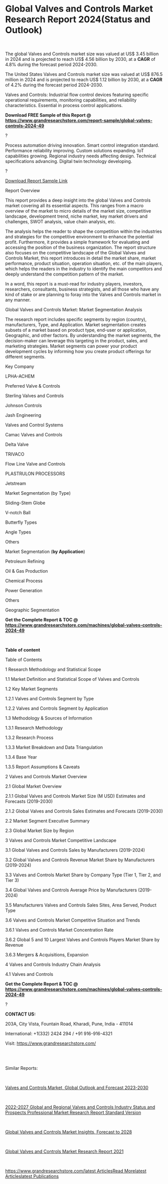 <h1>Global Valves and Controls Market Research Report 2024(Status and Outlook)</h1><br/><p>The global Valves and Controls market size was valued at US$ 3.45 billion in 2024 and is projected to reach US$ 4.56 billion by 2030, at a <strong>CAGR</strong> of 4.8% during the forecast period 2024-2030.</p>
 
 
 
 <p>The United States Valves and Controls market size was valued at US$ 876.5 million in 2024 and is projected to reach US$ 1.12 billion by 2030, at a <strong>CAGR</strong> of 4.2% during the forecast period 2024-2030.</p>
 
 
 
 <p>Valves and Controls: Industrial flow control devices featuring specific operational requirements, monitoring capabilities, and reliability characteristics. Essential in process control applications.</p>
 
 
 
 <div><b>Download FREE Sample of this Report @ <a href="https://www.grandresearchstore.com/report-sample/global-valves-controls-2024-49">https://www.grandresearchstore.com/report-sample/global-valves-controls-2024-49</a></b></div>
 
 
 
 <p>? </p>
 
 
 
 <p>Process automation driving innovation. Smart control integration standard. Performance reliability improving. Custom solutions expanding. IoT capabilities growing. Regional industry needs affecting design. Technical specifications advancing. Digital twin technology developing.</p>
 
 
 
 <p>? </p>
 
 
 
 <p><a href="https://www.grandresearchstore.com/mr-admin/report-sample/global-valves-controls-2024-49">Download Report Sample Link</a></p>
 
 
 
 <p>Report Overview</p>
 
 
 
 <p>This report provides a deep insight into the global Valves and Controls market covering all its essential aspects. This ranges from a macro overview of the market to micro details of the market size, competitive landscape, development trend, niche market, key market drivers and challenges, SWOT analysis, value chain analysis, etc.</p>
 
 
 
 <p>The analysis helps the reader to shape the competition within the industries and strategies for the competitive environment to enhance the potential profit. Furthermore, it provides a simple framework for evaluating and accessing the position of the business organization. The report structure also focuses on the competitive landscape of the Global Valves and Controls Market, this report introduces in detail the market share, market performance, product situation, operation situation, etc. of the main players, which helps the readers in the industry to identify the main competitors and deeply understand the competition pattern of the market.</p>
 
 
 
 <p>In a word, this report is a must-read for industry players, investors, researchers, consultants, business strategists, and all those who have any kind of stake or are planning to foray into the Valves and Controls market in any manner.</p>
 
 
 
 <p>Global Valves and Controls Market: Market Segmentation Analysis</p>
 
 
 
 <p>The research report includes specific segments by region (country), manufacturers, Type, and Application. Market segmentation creates subsets of a market based on product type, end-user or application, Geographic, and other factors. By understanding the market segments, the decision-maker can leverage this targeting in the product, sales, and marketing strategies. Market segments can power your product development cycles by informing how you create product offerings for different segments.</p>
 
 
 
 <p>Key Company</p>
 
 
 
 <p>LPHA-ACHEM</p>
 
 
 
 <p>Preferred Valve & Controls</p>
 
 
 
 <p>Sterling Valves and Controls</p>
 
 
 
 <p>Johnson Controls</p>
 
 
 
 <p>Jash Engineering</p>
 
 
 
 <p>Valves and Control Systems</p>
 
 
 
 <p>Camac Valves and Controls</p>
 
 
 
 <p>Delta Valve</p>
 
 
 
 <p>TRIVACO</p>
 
 
 
 <p>Flow Line Valve and Controls</p>
 
 
 
 <p>PLASTRULON PROCESSORS</p>
 
 
 
 <p>Jetstream</p>
 
 
 
 <p>Market Segmentation (by Type)</p>
 
 
 
 <p>Sliding-Stem Globe</p>
 
 
 
 <p>V-notch Ball</p>
 
 
 
 <p>Butterfly Types</p>
 
 
 
 <p>Angle Types</p>
 
 
 
 <p>Others</p>
 
 
 
 <p>Market Segmentation (<strong>by Application</strong>)</p>
 
 
 
 <p>Petroleum Refining</p>
 
 
 
 <p>Oil & Gas Production</p>
 
 
 
 <p>Chemical Process</p>
 
 
 
 <p>Power Generation</p>
 
 
 
 <p>Others</p>
 
 
 
 <p>Geographic Segmentation</p>
 
 
 
 <div><b>Get the Complete Report & TOC @ <a href="https://www.grandresearchstore.com/machines/global-valves-controls-2024-49">https://www.grandresearchstore.com/machines/global-valves-controls-2024-49</a></b></div>
 
 
 
 <p><br />
 
 <b>Table of content</b></p>
 
 
 
 <p>Table of Contents<br />
 
 1 Research Methodology and Statistical Scope<br />
 
 1.1 Market Definition and Statistical Scope of Valves and Controls<br />
 
 1.2 Key Market Segments<br />
 
 1.2.1 Valves and Controls Segment by Type<br />
 
 1.2.2 Valves and Controls Segment by Application<br />
 
 1.3 Methodology & Sources of Information<br />
 
 1.3.1 Research Methodology<br />
 
 1.3.2 Research Process<br />
 
 1.3.3 Market Breakdown and Data Triangulation<br />
 
 1.3.4 Base Year<br />
 
 1.3.5 Report Assumptions & Caveats<br />
 
 2 Valves and Controls Market Overview<br />
 
 2.1 Global Market Overview<br />
 
 2.1.1 Global Valves and Controls Market Size (M USD) Estimates and Forecasts (2019-2030)<br />
 
 2.1.2 Global Valves and Controls Sales Estimates and Forecasts (2019-2030)<br />
 
 2.2 Market Segment Executive Summary<br />
 
 2.3 Global Market Size by Region<br />
 
 3 Valves and Controls Market Competitive Landscape<br />
 
 3.1 Global Valves and Controls Sales by Manufacturers (2019-2024)<br />
 
 3.2 Global Valves and Controls Revenue Market Share by Manufacturers (2019-2024)<br />
 
 3.3 Valves and Controls Market Share by Company Type (Tier 1, Tier 2, and Tier 3)<br />
 
 3.4 Global Valves and Controls Average Price by Manufacturers (2019-2024)<br />
 
 3.5 Manufacturers Valves and Controls Sales Sites, Area Served, Product Type<br />
 
 3.6 Valves and Controls Market Competitive Situation and Trends<br />
 
 3.6.1 Valves and Controls Market Concentration Rate<br />
 
 3.6.2 Global 5 and 10 Largest Valves and Controls Players Market Share by Revenue<br />
 
 3.6.3 Mergers & Acquisitions, Expansion<br />
 
 4 Valves and Controls Industry Chain Analysis<br />
 
 4.1 Valves and Controls</p>
 
 
 
 <div><b>Get the Complete Report & TOC @ <a href="https://www.grandresearchstore.com/machines/global-valves-controls-2024-49">https://www.grandresearchstore.com/machines/global-valves-controls-2024-49</a></b></div>
 
 
 
 <p>? </p>
 
 
 
 <p><b>CONTACT US:</b><br />
 
 203A, City Vista, Fountain Road, Kharadi, Pune, India - 411014<br />
 
 International: +1(332) 2424 294 / +91 916-916-4321<br />
 
 Visit: <a href="https://www.grandresearchstore.com/">https://www.grandresearchstore.com/</a><br />
 
 <br />
 
 <br />
 
 Similar Reports:<br />
 
 <br />
 
 <a href="https://www.grandresearchstore.com/machines/global-valves-controls-forecast-2023-2030-46">Valves and Controls Market, Global Outlook and Forecast 2023-2030</a><br />
 
 <br />
 
 <a href="https://www.grandresearchstore.com/machines/global-regional-valves-controls-2022-2027-99">2022-2027 Global and Regional Valves and Controls Industry Status and Prospects Professional Market Research Report Standard Version</a><br />
 
 <br />
 
 <a href="https://www.grandresearchstore.com/machines/global-valves-controls-2028-644">Global Valves and Controls Market Insights, Forecast to 2028</a><br />
 
 <br />
 
 <a href="https://www.grandresearchstore.com/manufacturing-and-construction/global-valves-controls-2021-522">Global Valves and Controls Market Research Report 2021</a><br />
 
 <br />
 
 <a href="https://gyeongbokgung.com">https://www.grandresearchstore.com/</a><a href="https://hallyeomaritime.com">latest Articles</a><a href="https://jingwansa.com">Read More</a><a href="https://nguoiviet.jp/">latest Articles</a><a href="https://www.intelmarketresearch.com/">latest Publications</a></p>